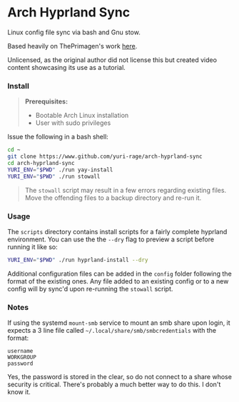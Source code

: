 # Arch Hyprland Sync

Linux config file sync via bash and Gnu stow.

Based heavily on ThePrimagen's work [here](https://github.com/ThePrimeagen/dev).

Unlicensed, as the original author did not license this but created video content showcasing its use as a tutorial.

### Install

> **Prerequisites:**
> * Bootable Arch Linux installation
> * User with sudo privileges

Issue the following in a bash shell:
```bash
cd ~
git clone https://www.github.com/yuri-rage/arch-hyprland-sync
cd arch-hyprland-sync
YURI_ENV="$PWD" ./run yay-install
YURI_ENV="$PWD" ./run stowall
```
> The `stowall` script may result in a few errors regarding existing files. Move the offending files to a backup directory and re-run it.

### Usage

The `scripts` directory contains install scripts for a fairly complete hyprland environment. You can use the the `--dry` flag to preview a script before running it like so:
```bash
YURI_ENV="$PWD" ./run hyprland-install --dry

```

Additional configuration files can be added in the `config` folder following the format of the existing ones. Any file added to an existing config or to a new config will by sync'd upon re-running the `stowall` script.

### Notes

If using the systemd `mount-smb` service to mount an smb share upon login, it expects a 3 line file called `~/.local/share/smb/smbcredentials` with the format:
```
username
WORKGROUP
password
```
Yes, the password is stored in the clear, so do not connect to a share whose security is critical. There's probably a much better way to do this. I don't know it.

